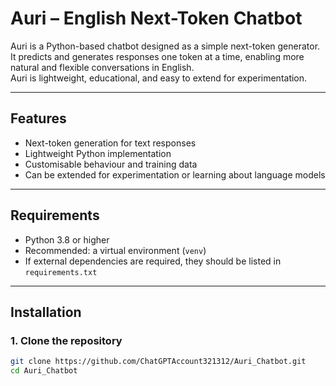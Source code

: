 # Auri – English Next-Token Chatbot

Auri is a Python-based chatbot designed as a simple next-token generator.  
It predicts and generates responses one token at a time, enabling more natural and flexible conversations in English.  
Auri is lightweight, educational, and easy to extend for experimentation.

---

## Features
- Next-token generation for text responses
- Lightweight Python implementation
- Customisable behaviour and training data
- Can be extended for experimentation or learning about language models

---

## Requirements
- Python 3.8 or higher  
- Recommended: a virtual environment (`venv`)  
- If external dependencies are required, they should be listed in `requirements.txt`  

---

## Installation

### 1. Clone the repository
```bash
git clone https://github.com/ChatGPTAccount321312/Auri_Chatbot.git
cd Auri_Chatbot

